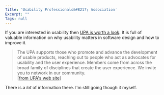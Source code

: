 ```yaml
---
Title: 'Usability Professionals&#8217; Association'
Excerpt: ""
Tags: null
---
```

If you are interested in usability then <a href="http://www.upassoc.org/">UPA is worth a look</a>. It is full of valuable information on why usability matters in software design and how to improve it.

<blockquote dir=ltr style="MARGIN-RIGHT: 0px">
The UPA supports those who promote and advance the development of usable products, reaching out to people who act as advocates for usability and the user experience. Members come from across the broad family of disciplines that create the user experience. We invite you to network in our community.<br />[<a href="http://www.upassoc.org/">from UPA's web site</a>]
</blockquote>
There is a <em>lot</em> of information there. I'm still going though it myself.
